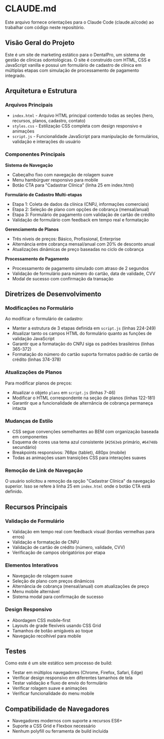 # CLAUDE.md

Este arquivo fornece orientações para o Claude Code (claude.ai/code) ao trabalhar com código neste repositório.

## Visão Geral do Projeto

Este é um site de marketing estático para o DentalPro, um sistema de gestão de clínicas odontológicas. O site é construído com HTML, CSS e JavaScript vanilla e possui um formulário de cadastro de clínica em múltiplas etapas com simulação de processamento de pagamento integrado.

## Arquitetura e Estrutura

### Arquivos Principais
- `index.html` - Arquivo HTML principal contendo todas as seções (hero, recursos, planos, cadastro, contato)
- `styles.css` - Estilização CSS completa com design responsivo e animações
- `script.js` - Funcionalidade JavaScript para manipulação de formulários, validação e interações do usuário

### Componentes Principais

**Sistema de Navegação**
- Cabeçalho fixo com navegação de rolagem suave
- Menu hambúrguer responsivo para mobile
- Botão CTA para "Cadastrar Clínica" (linha 25 em index.html)

**Formulário de Cadastro Multi-etapas**
- Etapa 1: Coleta de dados da clínica (CNPJ, informações comerciais)
- Etapa 2: Seleção de plano com opções de cobrança (mensal/anual)
- Etapa 3: Formulário de pagamento com validação de cartão de crédito
- Validação de formulário com feedback em tempo real e formatação

**Gerenciamento de Planos**
- Três níveis de preços: Básico, Profissional, Enterprise
- Alternância entre cobrança mensal/anual com 20% de desconto anual
- Atualizações dinâmicas de preço baseadas no ciclo de cobrança

**Processamento de Pagamento**
- Processamento de pagamento simulado com atraso de 2 segundos
- Validação de formulário para número do cartão, data de validade, CVV
- Modal de sucesso com confirmação da transação

## Diretrizes de Desenvolvimento

### Modificações no Formulário
Ao modificar o formulário de cadastro:
- Manter a estrutura de 3 etapas definida em `script.js` (linhas 224-249)
- Atualizar tanto os campos HTML do formulário quanto as funções de validação JavaScript
- Garantir que a formatação do CNPJ siga os padrões brasileiros (linhas 365-372)
- Formatação do número do cartão suporta formatos padrão de cartão de crédito (linhas 374-378)

### Atualizações de Planos
Para modificar planos de preços:
- Atualizar o objeto `plans` em `script.js` (linhas 7-46)
- Modificar o HTML correspondente na seção de planos (linhas 122-181)
- Garantir que a funcionalidade de alternância de cobrança permaneça intacta

### Mudanças de Estilo
- CSS segue convenções semelhantes ao BEM com organização baseada em componentes
- Esquema de cores usa tema azul consistente (`#2563eb` primário, `#64748b` secundário)
- Breakpoints responsivos: 768px (tablet), 480px (mobile)
- Todas as animações usam transições CSS para interações suaves

### Remoção de Link de Navegação
O usuário solicitou a remoção da opção "Cadastrar Clínica" da navegação superior. Isso se refere à linha 25 em `index.html` onde o botão CTA está definido.

## Recursos Principais

### Validação de Formulário
- Validação em tempo real com feedback visual (bordas vermelhas para erros)
- Validação e formatação de CNPJ
- Validação de cartão de crédito (número, validade, CVV)
- Verificação de campos obrigatórios por etapa

### Elementos Interativos
- Navegação de rolagem suave
- Seleção de plano com preços dinâmicos
- Alternância de cobrança (mensal/anual) com atualizações de preço
- Menu mobile alternável
- Sistema modal para confirmação de sucesso

### Design Responsivo
- Abordagem CSS mobile-first
- Layouts de grade flexíveis usando CSS Grid
- Tamanhos de botão amigáveis ao toque
- Navegação recolhível para mobile

## Testes
Como este é um site estático sem processo de build:
- Testar em múltiplos navegadores (Chrome, Firefox, Safari, Edge)
- Verificar design responsivo em diferentes tamanhos de tela
- Testar validação e fluxo de envio do formulário
- Verificar rolagem suave e animações
- Verificar funcionalidade do menu mobile

## Compatibilidade de Navegadores
- Navegadores modernos com suporte a recursos ES6+
- Suporte a CSS Grid e Flexbox necessário
- Nenhum polyfill ou ferramenta de build incluída